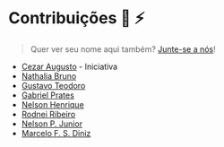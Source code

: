 # Contribuições :wolf: :zap:

> Quer ver seu nome aqui também? [Junte-se a nós](CONTRIBUTING.md)!

* [Cezar Augusto](https://github.com/cezaraugusto) - Iniciativa
* [Nathalia Bruno](https://github.com/nathaliabruno)
* [Gustavo Teodoro](https://github.com/gustavoteodoro)
* [Gabriel Prates](https://github.com/gabsprates)
* [Nelson Henrique](https://github.com/nersoh)
* [Rodnei Ribeiro](https://github.com/raribeiro)
* [Nelson P. Junior](https://github.com/nelsonpjunior)
* [Marcelo F. S. Diniz](https://github.com/marcelod)